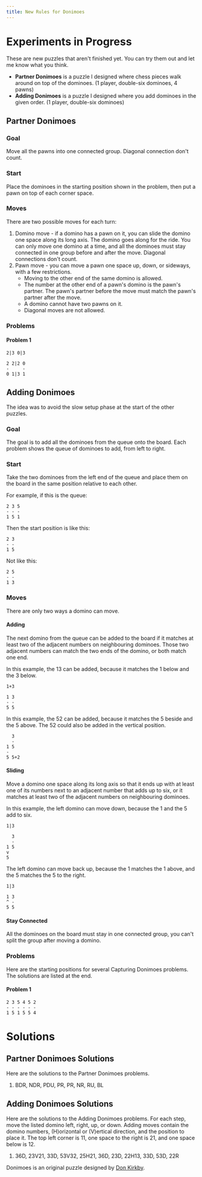 ```yaml
---
title: New Rules for Donimoes
---
```

# Experiments in Progress
These are new puzzles that aren't finished yet. You can try them out and let me
know what you think.

* **Partner Donimoes** is a puzzle I designed where chess pieces walk around on
    top of the dominoes. (1 player, double-six dominoes, 4 pawns)
* **Adding Donimoes** is a puzzle I designed where you add dominoes in the given
    order. (1 player, double-six dominoes)

## Partner Donimoes

### Goal
Move all the pawns into one connected group. Diagonal connection don't count.

### Start
Place the dominoes in the starting position shown in the problem, then put a
pawn on top of each corner space.

### Moves
There are two possible moves for each turn:

1. Domino move - if a domino has a pawn on it, you can slide the domino one
    space along its long axis. The domino goes along for the ride. You can only
    move one domino at a time, and all the dominoes must stay connected in one
    group before and after the move. Diagonal connections don't count.
2. Pawn move - you can move a pawn one space up, down, or sideways, with a few
    restrictions.
    * Moving to the other end of the same domino is allowed.
    * The number at the other end of a pawn's domino is the pawn's partner. The
        pawn's partner before the move must match the pawn's partner after the
        move.
    * A domino cannot have two pawns on it.
    * Diagonal moves are not allowed.

### Problems
#### Problem 1
    2|3 0|3
    
    2 2|2 0
    -     -
    0 1|3 1

## Adding Donimoes
The idea was to avoid the slow setup phase at the start of the other puzzles.

### Goal
The goal is to add all the dominoes from the queue onto the board. Each problem
shows the queue of dominoes to add, from left to right.

### Start
Take the two dominoes from the left end of the queue and place them on the board
in the same position relative to each other.

For example, if this is the queue:

    2 3 5
    - - -
    1 5 1

Then the start position is like this:

    2 3
    - -
    1 5

Not like this:

    2 5
    - -
    1 3

### Moves
There are only two ways a domino can move.

#### Adding
The next domino from the queue can be added to the board if it matches at least
two of the adjacent numbers on neighbouring dominoes. Those two adjacent
numbers can match the two ends of the domino, or both match one end.

In this example, the 13 can be added, because it matches the 1 below and the 3
below.

    1+3
    
    1 3
    - -
    5 5

In this example, the 52 can be added, because it matches the 5 beside and the 5
above. The 52 could also be added in the vertical position.

      3
      -
    1 5
    -
    5 5+2

#### Sliding
Move a domino one space along its long axis so that it ends up with at least
one of its numbers next to an adjacent number that adds up to six, or it
matches at least two of the adjacent numbers on neighbouring dominoes.

In this example, the left domino can move down, because the 1 and the 5 add to
six.

    1|3
    
      3
      -
    1 5
    v
    5

The left domino can move back up, because the 1 matches the 1 above, and the 5
matches the 5 to the right.

    1|3
    
    1 3
    ^ -
    5 5

#### Stay Connected
All the dominoes on the board must stay in one connected group, you can't split the group
after moving a domino.

### Problems
Here are the starting positions for several Capturing Donimoes problems. The
solutions are listed at the end.

#### Problem 1
    2 3 5 4 5 2
    - - - - - -
    1 5 1 5 5 4

# Solutions
## Partner Donimoes Solutions
Here are the solutions to the Partner Donimoes problems.

1. BDR, NDR, PDU, PR, PR, NR, RU, BL

## Adding Donimoes Solutions
Here are the solutions to the Adding Donimoes problems. For each step, move the
listed domino left, right, up, or down. Adding moves contain the domino
numbers, (H)orizontal or (V)ertical direction, and the position to place it.
The top left corner is 11, one space to the right is 21, and one space below is 12.

1. 36D, 23V21, 33D, 53V32, 25H21, 36D, 23D, 22H13, 33D, 53D, 22R

Donimoes is an original puzzle designed by [Don Kirkby][don].

[don]: https://donkirkby.github.com/
